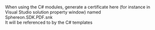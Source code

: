 When using the C# modules, generate a certificate here (for instance in Visual Studio solution property window) named <br /> 
Sphereon.SDK.PDF.snk<br />It will be referenced to by the C# templates
